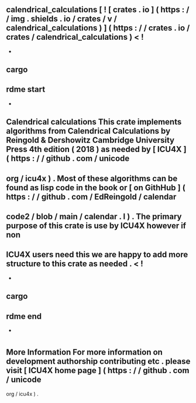 #
calendrical_calculations
[
!
[
crates
.
io
]
(
https
:
/
/
img
.
shields
.
io
/
crates
/
v
/
calendrical_calculations
)
]
(
https
:
/
/
crates
.
io
/
crates
/
calendrical_calculations
)
<
!
-
-
cargo
-
rdme
start
-
-
>
Calendrical
calculations
This
crate
implements
algorithms
from
Calendrical
Calculations
by
Reingold
&
Dershowitz
Cambridge
University
Press
4th
edition
(
2018
)
as
needed
by
[
ICU4X
]
(
https
:
/
/
github
.
com
/
unicode
-
org
/
icu4x
)
.
Most
of
these
algorithms
can
be
found
as
lisp
code
in
the
book
or
[
on
GithHub
]
(
https
:
/
/
github
.
com
/
EdReingold
/
calendar
-
code2
/
blob
/
main
/
calendar
.
l
)
.
The
primary
purpose
of
this
crate
is
use
by
ICU4X
however
if
non
-
ICU4X
users
need
this
we
are
happy
to
add
more
structure
to
this
crate
as
needed
.
<
!
-
-
cargo
-
rdme
end
-
-
>
#
#
More
Information
For
more
information
on
development
authorship
contributing
etc
.
please
visit
[
ICU4X
home
page
]
(
https
:
/
/
github
.
com
/
unicode
-
org
/
icu4x
)
.
